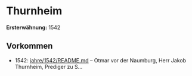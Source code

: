 # Thurnheim

**Ersterwähnung:** 1542

## Vorkommen
- 1542: [jahre/1542/README.md](../jahre/1542/README.md) – Otmar
vor der Naumburg, Herr Jakob Thurnheim, Prediger zu
S...
